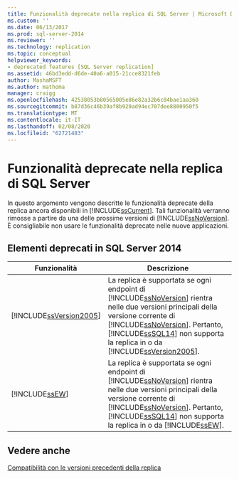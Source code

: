 ```yaml
---
title: Funzionalità deprecate nella replica di SQL Server | Microsoft Docs
ms.custom: ''
ms.date: 06/13/2017
ms.prod: sql-server-2014
ms.reviewer: ''
ms.technology: replication
ms.topic: conceptual
helpviewer_keywords:
- deprecated features [SQL Server replication]
ms.assetid: 46bd3edd-d6de-40a6-a015-21cce8321feb
author: MashaMSFT
ms.author: mathoma
manager: craigg
ms.openlocfilehash: 42538053b80565005e86e82a32b6c04bae1aa360
ms.sourcegitcommit: b87d36c46b39af8b929ad94ec707dee8800950f5
ms.translationtype: MT
ms.contentlocale: it-IT
ms.lasthandoff: 02/08/2020
ms.locfileid: "62721483"
---
```

# <a name="deprecated-features-in-sql-server-replication"></a>Funzionalità deprecate nella replica di SQL Server
  In questo argomento vengono descritte le funzionalità deprecate della replica ancora disponibili in [!INCLUDE[ssCurrent](../../includes/sscurrent-md.md)]. Tali funzionalità verranno rimosse a partire da una delle prossime versioni di [!INCLUDE[ssNoVersion](../../includes/ssnoversion-md.md)]. È consigliabile non usare le funzionalità deprecate nelle nuove applicazioni.  
  
## <a name="items-deprecated-in-sql-server-2014"></a>Elementi deprecati in SQL Server 2014  
  
|Funzionalità|Descrizione|  
|-------------|-----------------|  
|[!INCLUDE[ssVersion2005](../../includes/ssversion2005-md.md)]|La replica è supportata se ogni endpoint di [!INCLUDE[ssNoVersion](../../includes/ssnoversion-md.md)] rientra nelle due versioni principali della versione corrente di [!INCLUDE[ssNoVersion](../../includes/ssnoversion-md.md)]. Pertanto, [!INCLUDE[ssSQL14](../../includes/sssql14-md.md)] non supporta la replica in o da [!INCLUDE[ssVersion2005](../../includes/ssversion2005-md.md)].|  
|[!INCLUDE[ssEW](../../includes/ssew-md.md)]|La replica è supportata se ogni endpoint di [!INCLUDE[ssNoVersion](../../includes/ssnoversion-md.md)] rientra nelle due versioni principali della versione corrente di [!INCLUDE[ssNoVersion](../../includes/ssnoversion-md.md)]. Pertanto, [!INCLUDE[ssSQL14](../../includes/sssql14-md.md)] non supporta la replica in o da [!INCLUDE[ssEW](../../includes/ssew-md.md)].|  
  
## <a name="see-also"></a>Vedere anche  
 [Compatibilità con le versioni precedenti della replica](replication-backward-compatibility.md)  
  
  
